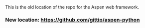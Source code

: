 This is the old location of the repo for the Aspen web framework.

### New location: https://github.com/gittip/aspen-python
